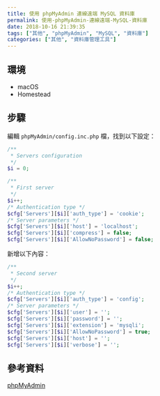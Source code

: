 ```yaml
---
title: 使用 phpMyAdmin 連線遠端 MySQL 資料庫
permalink: 使用-phpMyAdmin-連線遠端-MySQL-資料庫
date: 2018-10-16 21:39:35
tags: ["其他", "phpMyAdmin", "MySQL", "資料庫"]
categories: ["其他", "資料庫管理工具"]
---
```


## 環境
- macOS
- Homestead

## 步驟
編輯 `phpMyAdmin/config.inc.php` 檔，找到以下設定：
```PHP
/**
 * Servers configuration
 */
$i = 0;

/**
 * First server
 */
$i++;
/* Authentication type */
$cfg['Servers'][$i]['auth_type'] = 'cookie';
/* Server parameters */
$cfg['Servers'][$i]['host'] = 'localhost';
$cfg['Servers'][$i]['compress'] = false;
$cfg['Servers'][$i]['AllowNoPassword'] = false;
```
新增以下內容：
```PHP
/**
 * Second server
 */
$i++;
/* Authentication type */
$cfg['Servers'][$i]['auth_type'] = 'config';
/* Server parameters */
$cfg['Servers'][$i]['user'] = '';
$cfg['Servers'][$i]['password'] = '';
$cfg['Servers'][$i]['extension'] = 'mysqli';
$cfg['Servers'][$i]['AllowNoPassword'] = true;
$cfg['Servers'][$i]['host'] = '';
$cfg['Servers'][$i]['verbose'] = '';
```

## 參考資料
[phpMyAdmin](https://docs.phpmyadmin.net/zh_CN/latest/config.html)